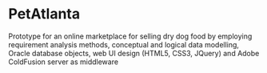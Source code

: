 # PetAtlanta
Prototype for an online marketplace for selling dry dog food by employing requirement analysis methods, conceptual and logical data modelling, Oracle database objects, web UI design (HTML5, CSS3, JQuery) and Adobe ColdFusion server as middleware
